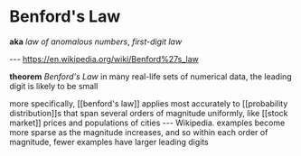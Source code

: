 # Benford's Law

**aka** _law of anomalous numbers_, _first-digit law_

--- <https://en.wikipedia.org/wiki/Benford%27s_law>

**theorem** _Benford's Law_ in many real-life sets of numerical data, the leading digit is likely to be small

more specifically, [[benford's law]] applies most accurately to [[probability distribution]]s that span several orders of magnitude uniformly, like [[stock market]] prices and populations of cities --- Wikipedia. examples become more sparse as the magnitude increases, and so within each order of magnitude, fewer examples have larger leading digits
